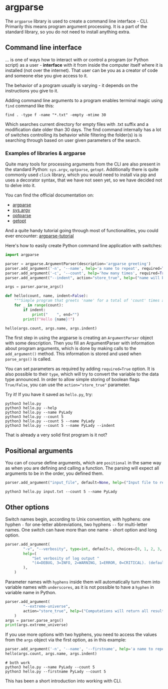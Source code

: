 argparse
========

The `argparse` library is used to create a command line interface - CLI.
Primarily this means program argument processing. It is a part of the standard library, so you do not need to
install anything extra.

## Command line interface

... is one of ways how to interact with or control a program (or Python script) as a user - **interface** with it
from inside the computer itself where it is installed (not over the internet).
That user can be you as a creator of code and someone else you give access to it.


The behavior of a program usually is varying - it depends on the instructions 
you give to it.

Adding command line arguments to a program enables terminal magic using `find` command like this:

```console
find . -type f -name "*.txt" -empty -mtime 30
```

Which searches current directory for empty files with .txt suffix and a modification date older than 30 days.
The find command internally has a lot of switches controlling its
behavior while filtering the folder(s) is is searching through
based on user given parameters of the search.

### Examples of libraries & argparse

Quite many tools for processing arguments from the CLI are also present in the standard Python:
`sys.argv`, `optparse`, `getopt`.
Additionally there is quite commonly used `click` library, which you would need to install via pip
and uses a decorator syntax, that we have not seen yet, so we have decided not to delve into it.

You can find the official documentation on:

- [argparse](https://docs.python.org/3/library/argparse.html)
- [sys.argv](https://docs.python.org/3/library/sys.html#sys.argv)
- [optparse](https://docs.python.org/3/library/optparse.html)
- [getopt](https://docs.python.org/3/library/getopt.html)

And a quite handy tutorial going through most of functionalities, you could ever encounter:
[argparse-tutorial](https://docs.python.org/3/howto/argparse.html)

Here's how to easily create Python command line application with switches:

```python
import argparse

parser = argparse.ArgumentParser(description='argparse greeting')
parser.add_argument('-n', '--name', help='a name to repeat', required=True)
parser.add_argument('-c', '--count', help='how many times', required=True, type=int)
parser.add_argument("--indent", action="store_true", help=("name will be indented by 4 spaces"))

args = parser.parse_args()

def hello(count, name, indent=False):
    """Simple program that greets 'name' for a total of 'count' times and optionally indents."""
    for _ in range(count):
        if indent:
            print("    ", end="")
        print(f"Hello {name}!")

hello(args.count, args.name, args.indent)
```

The first step in using the argparse is creating an `ArgumentParser` object with some description.
Then you fill an ArgumentParser with information about program
arguments, which is done by making calls to the `add_argument()` method.
This information is stored and used when `parse_args()` is called.

You can set parameters as required by adding `required=True` option.
It is also possible to their `type`, which will try to convert the variable to the data type announced.
In order to allow simple storing of boolean flags `True/False`, you can use the `action="store_true"` parameter.

Try it! If you have it saved as `hello.py`, try:

```console
python3 hello.py
python3 hello.py --help
python3 hello.py --name PyLady
python3 hello.py --count 5
python3 hello.py --count 5 --name PyLady
python3 hello.py --count 5 --name PyLady --indent
```

That is already a very solid first program is it not?

## Positional arguments

You can of course define arguments, which are `positional` in the same way as when you are defining and calling
a function. The parsing will expect all arguments to be in the order, you defined them.

```python
parser.add_argument("input_file", default=None, help=("Input file to read"))
```

```console
python3 hello.py input.txt --count 5 --name PyLady

```

## Other options

Switch names begin, according to Unix convention, with hyphens: one hyphen `-`
for one-letter abbreviations, two hyphens `--` for multi-letter names.
One switch can have more than one name - short option and long option.

```python
parser.add_argument(
        "-v", "--verbosity", type=int, default=3, choices=[0, 1, 2, 3, 4],
        help=(
            "Set verbosity of log output "
            "(4=DEBUG, 3=INFO, 2=WARNING, 1=ERROR, 0=CRITICAL). (default: 3)"
        ),
    )
```

Parameter names with `hyphens` inside them will automatically turn them into variable names 
with `underscores`, as it is not possible to have a `hyphen` in variable name in Python.

```python
parser.add_argument(
        "--extreme-universe",
        action="store_true", help=("Computations will return all results to the power of 2.")
    )
args = parser.parse_args()
print(args.extreme_universe)

```

If you use more options with two hyphens, you need to access the values from the `args`
object via the first option, as in this example:

```python
parser.add_argument('-n', '--name', '--firstname', help='a name to repeat', required=True)
hello(args.count, args.name, args.indent)
```

```console
# both work
python3 hello.py --name PyLady --count 5
python3 hello.py --firstname PyLady --count 5
```

This has been a short introduction into working with CLI.
